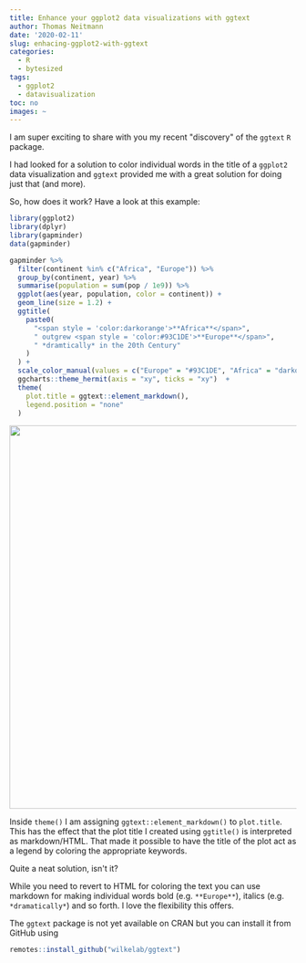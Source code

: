 ```yaml
---
title: Enhance your ggplot2 data visualizations with ggtext
author: Thomas Neitmann
date: '2020-02-11'
slug: enhacing-ggplot2-with-ggtext
categories:
  - R
  - bytesized
tags:
  - ggplot2
  - datavisualization
toc: no
images: ~
---
```


I am super exciting to share with you my recent "discovery" of the `ggtext` `R` package.

I had looked for a solution to color individual words in the title of a `ggplot2` data visualization and `ggtext` provided me with a great solution for doing just that (and more).

So, how does it work? Have a look at this example:


```r
library(ggplot2)
library(dplyr)
library(gapminder)
data(gapminder)

gapminder %>%
  filter(continent %in% c("Africa", "Europe")) %>%
  group_by(continent, year) %>%
  summarise(population = sum(pop / 1e9)) %>%
  ggplot(aes(year, population, color = continent)) +
  geom_line(size = 1.2) +
  ggtitle(
    paste0(
      "<span style = 'color:darkorange'>**Africa**</span>",
      " outgrew <span style = 'color:#93C1DE'>**Europe**</span>",
      " *dramtically* in the 20th Century"
    )
  ) +
  scale_color_manual(values = c("Europe" = "#93C1DE", "Africa" = "darkorange")) +
  ggcharts::theme_hermit(axis = "xy", ticks = "xy")  +
  theme(
    plot.title = ggtext::element_markdown(),
    legend.position = "none"
  )
```

<img src="/posts/2020-03-14-enhacing-ggplot2-with-ggtext_files/figure-html/unnamed-chunk-1-1.png" width="672" />


Inside `theme()` I am assigning `ggtext::element_markdown()` to `plot.title`. This has the effect that the plot title I created using `ggtitle()` is interpreted as markdown/HTML. That made it possible to have the title of the plot act as a legend by coloring the appropriate keywords.

Quite a neat solution, isn't it?

While you need to revert to HTML for coloring the text you can use markdown for making individual words bold (e.g. `**Europe**`), italics (e.g. `*dramatically*`) and so forth. I love the flexibility this offers.

The `ggtext` package is not yet available on CRAN but you can install it from GitHub using

```r
remotes::install_github("wilkelab/ggtext")
```
